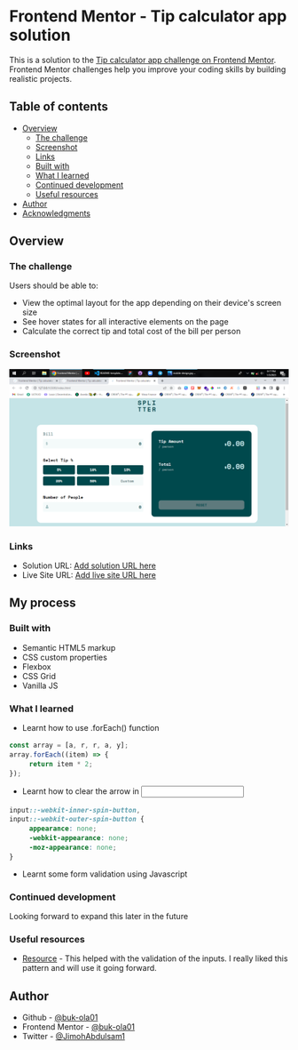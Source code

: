 # Frontend Mentor - Tip calculator app solution

This is a solution to the [Tip calculator app challenge on Frontend Mentor](https://www.frontendmentor.io/challenges/tip-calculator-app-ugJNGbJUX). Frontend Mentor challenges help you improve your coding skills by building realistic projects.

## Table of contents

-    [Overview](#overview)
     -    [The challenge](Tip-Calculator-App)
     -    [Screenshot](images/screenshot.png)
     -    [Links](#)
     -    [Built with](HTML-CSS-JS)
     -    [What I learned](#what-i-learned)
     -    [Continued development](#continued-development)
     -    [Useful resources](#useful-resources)
-    [Author](#author)
-    [Acknowledgments](#acknowledgments)

## Overview

### The challenge

Users should be able to:

-    View the optimal layout for the app depending on their device's screen size
-    See hover states for all interactive elements on the page
-    Calculate the correct tip and total cost of the bill per person

### Screenshot

![](images/screenshot.png)

### Links

-    Solution URL: [Add solution URL here](https://github.com/buk-ola01/Tip-Calculator-App)
-    Live Site URL: [Add live site URL here](https://buk-ola01.github.io/Tip-Calculator-App/)

## My process

### Built with

-    Semantic HTML5 markup
-    CSS custom properties
-    Flexbox
-    CSS Grid
-    Vanilla JS

### What I learned

-    Learnt how to use .forEach() function

```js
const array = [a, r, r, a, y];
array.forEach((item) => {
     return item * 2;
});
```

-    Learnt how to clear the arrow in <input type="number">

```css
input::-webkit-inner-spin-button,
input::-webkit-outer-spin-button {
     appearance: none;
     -webkit-appearance: none;
     -moz-appearance: none;
}
```

-    Learnt some form validation using Javascript

### Continued development

Looking forward to expand this later in the future

### Useful resources

-    [Resource](https://www.javascript.info) - This helped with the validation of the inputs. I really liked this pattern and will use it going forward.

## Author

-    Github - [@buk-ola01](https://github.com/buk-ola01)
-    Frontend Mentor - [@buk-ola01](https://www.frontendmentor.io/profile/buk-ola01)
-    Twitter - [@JimohAbdulsam1](https://twitter.com/JimohAbdulsam1)
